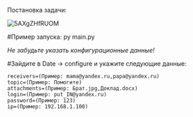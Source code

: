 Постановка задачи:
	
![5AXgZHfRUOM](https://user-images.githubusercontent.com/55377473/120538271-bd017c00-c3ff-11eb-986a-68f3ce2c9032.jpg)

#Пример запуска:
	py main.py

*Не забудьте указать конфигурационные данные!*

#Зайдите в Date -> configure и укажите следующие данные:

	receivers=(Пример: mama@yandex.ru,papa@yandex.ru)
	topic=(Пример: Помогите)
	attachments=(Пример: Брат.jpg,Доклад.docx)	
	login=(Пример: put_IN@yandex.ru)
	password=(Пример: 123)
	ip=(Пример: 192.168.1.100)
